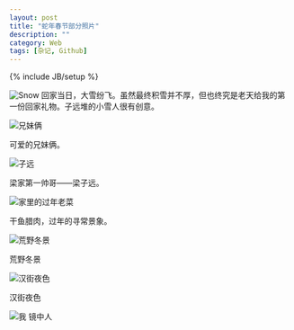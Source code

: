 ```yaml
---
layout: post
title: "蛇年春节部分照片"
description: ""
category: Web
tags: [杂记, Github]
---
```

{% include JB/setup %}

![Snow](http://pic.yupoo.com/24plus/CEq3aJSH/medish.jpg)
回家当日，大雪纷飞。虽然最终积雪并不厚，但也终究是老天给我的第一份回家礼物。子远堆的小雪人很有创意。

![兄妹俩](http://pic.yupoo.com/24plus/CErAjfwU/medish.jpg)

可爱的兄妹俩。

![子远](http://pic.yupoo.com/24plus/CEq4bN2h/medish.jpg)

梁家第一帅哥——梁子远。


![家里的过年老菜](http://pic.yupoo.com/24plus/CEqow7Dt/medish.jpg)

干鱼腊肉，过年的寻常景象。

![荒野冬景](http://pic.yupoo.com/24plus/CEqkM0i7/medish.jpg)

荒野冬景

![汉街夜色](http://pic.yupoo.com/24plus/CEqkXSaq/medish.jpg)

汉街夜色

![我](http://pic.yupoo.com/24plus/CEqkEvID/medish.jpg)
镜中人

